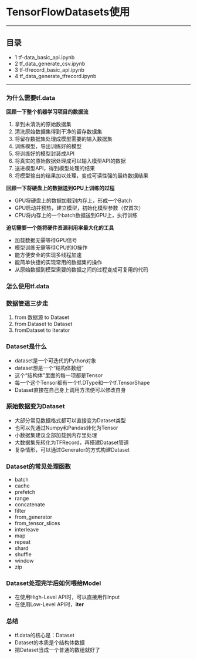# TensorFlowDatasets使用
***
## 目录
- 1 tf-data_basic_api.ipynb
- 2 tf_data_generate_csv.ipynb
- 3 tf-tfrecord_basic_api.ipynb
- 4 tf_data_generate_tfrecord.ipynb
***
### 为什么需要tf.data
**回顾一下整个机器学习项目的数据流**  
1. 拿到未清洗的原始数据集
2. 清洗原始数据集得到干净的留存数据集
3. 将留存数据集处理成模型需要的输入数据集
4. 训练模型，导出训练好的模型
5. 将训练好的模型封装成API
6. 将真实的原始数据处理成可以输入模型API的数据
7. 送进模型API，得到模型处理的结果
8. 将模型输出的结果加以处理，变成可读性强的最终数据结果 
 
**回顾一下将硬盘上的数据送到GPU上训练的过程** 
- GPU将硬盘上的数据加载到内存上，形成一个Batch
- GPU启动并预热，建立模型，初始化模型参数（仅首次）
- CPU将内存上的一个batch数据送到GPU上，执行训练  

**迫切需要一个能将硬件资源利用率最大化的工具**  
- 加载数据无需等待GPU信号
- 模型训练无需等待CPU的IO操作
- 能方便安全的实现多线程加速
- 能简单快捷的实现常用的数据集的操作
- 从原始数据到模型需要的数据之间的过程变成可复用的代码  
### 怎么使用tf.data
### 数据管道三步走
1. from 数据源 to Dataset
2. from Dataset to Dataset
3. fromDataset to Iterator
### Dataset是什么
- dataset是一个可迭代的Python对象
- dataset想是一个“结构体数组”
- 这个“结构体”里面的每一项都是Tensor
- 每一个这个Tensor都有一个tf.DType和一个tf.TensorShape
- Dataset直接在自己身上调用方法便可以修改自身
### 原始数据变为Dataset
- 大部分常见数据格式都可以直接变为Dataset类型
- 也可以先通过Numpy和Pandas转化为Tensor
- 小数据集建议全部加载到内存里处理
- 大数据集先转化为TFRecord，再搭建Dataset管道
- 复杂情形，可以通过Generator的方式构建Dataset
### Dataset的常见处理函数
- batch
- cache
- prefetch
- range
- concatenate
- filter
- from_generator
- from_tensor_slices
- interleave
- map
- repeat
- shard
- shuffle
- window
- zip
### Dataset处理完毕后如何喂给Model
- 在使用High-Level API时，可以直接用作Input
- 在使用Low-Level API时，__iter__
### 总结
- tf.data的核心是：Dataset
-  Dataset的本质是个结构体数据
- 把Dataset当成一个普通的数组就好了